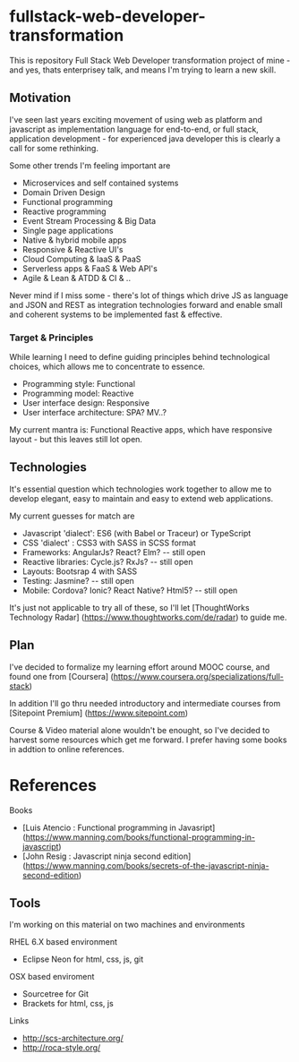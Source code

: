 # fullstack-web-developer-transformation

This is repository Full Stack Web Developer transformation project of mine - and yes, thats enterprisey talk, and means I'm trying to learn a new skill. 

## Motivation

I've seen last years exciting movement of using web as platform and javascript as implementation language for end-to-end, or full stack, application development - for experienced java developer this is clearly a call for some rethinking.

Some other trends I'm feeling important are
- Microservices and self contained systems
- Domain Driven Design
- Functional programming
- Reactive programming
- Event Stream Processing & Big Data
- Single page applications
- Native & hybrid mobile apps
- Responsive & Reactive UI's
- Cloud Computing & IaaS & PaaS
- Serverless apps & FaaS & Web API's
- Agile & Lean & ATDD & CI & ..

Never mind if I miss some - there's lot of things which drive JS as language and JSON and REST as integration technologies forward and enable small and coherent systems to be implemented fast & effective.

### Target & Principles

While learning I need to define guiding principles behind technological choices, which allows me to concentrate to essence.

* Programming style: Functional
* Programming model: Reactive
* User interface design: Responsive
* User interface architecture: SPA? MV..? 

My current mantra is: Functional Reactive apps, which have responsive layout - but this leaves still lot open.

## Technologies

It's essential question which technologies work together to allow me to develop elegant, easy to maintain and easy to extend web applications.

My current guesses for match are

* Javascript 'dialect': ES6 (with Babel or Traceur) or TypeScript
* CSS 'dialect' : CSS3 with SASS in SCSS format
* Frameworks: AngularJs? React? Elm? -- still open
* Reactive libraries: Cycle.js? RxJs? -- still open
* Layouts: Bootsrap 4 with SASS 
* Testing: Jasmine? -- still open
* Mobile: Cordova? Ionic? React Native? Html5? -- still open

It's just not applicable to try all of these, so I'll let [ThoughtWorks Technology Radar] (https://www.thoughtworks.com/de/radar) to guide me.

## Plan

I've decided to formalize my learning effort around MOOC course, and found one from [Coursera] (https://www.coursera.org/specializations/full-stack)

In addition I'll go thru needed introductory and intermediate courses from [Sitepoint Premium] (https://www.sitepoint.com)

Course & Video material alone wouldn't be enought, so I've decided to harvest some resources which get me forward. I prefer having some books in addtion to online references.

# References 

Books

* [Luis Atencio : Functional programming in Javasript] (https://www.manning.com/books/functional-programming-in-javascript)
* [John Resig : Javascript ninja second edition] (https://www.manning.com/books/secrets-of-the-javascript-ninja-second-edition)

## Tools

I'm working on this material on two machines and environments

RHEL 6.X based environment

- Eclipse Neon for html, css, js, git

OSX based enviroment

- Sourcetree for Git
- Brackets for html, css, js

Links

- http://scs-architecture.org/
- http://roca-style.org/

